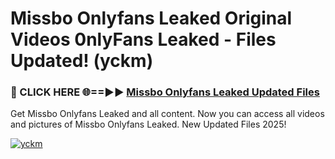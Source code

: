 # Missbo Onlyfans Leaked Original Videos 0nlyFans Leaked - Files Updated! (yckm)

<h3>🔴 CLICK HERE 🌐==►► <a href="https://tinyurl.com/2jnfzry5" rel="nofollow">Missbo Onlyfans Leaked Updated Files</a></h3>

Get Missbo Onlyfans Leaked and all content. Now you can access all videos and pictures of Missbo Onlyfans Leaked. New Updated Files 2025!

[![yckm](https://i.imgur.com/GyGTBgg.gif)](https://tinyurl.com/2jnfzry5)
